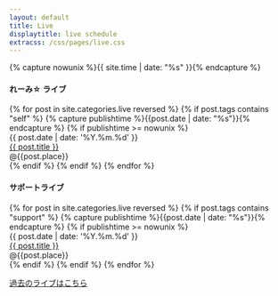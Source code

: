 ```yaml
---
layout: default
title: Live
displaytitle: live schedule
extracss: /css/pages/live.css
---
```

{% capture nowunix %}{{ site.time | date: "%s" }}{% endcapture %}
<div class="live-list-outer">
	<div class="live-list">
		<h4>れーみ&#x2606; ライブ</h4>
		{% for post in site.categories.live reversed %}
		{% if post.tags contains "self" %}
		{% capture publishtime %}{{post.date | date: "%s"}}{% endcapture %}
		{% if publishtime >= nowunix %}
		<article class="live">
			<div class="date">
				{{ post.date | date: '%Y.%m.%d' }}
			</div>
			<div class="text">
				<div class="title">
					<a href="{{ page.url | ptr }}{{ post.url }}">{{ post.title }}
						<i class="fa fa-arrow-circle-right fa-lg"></i></a>
				</div>
				<div class="content">
					@{{post.place}}
				</div>
			</div>
		</article>
		{% endif %}
		{% endif %}
		{% endfor %}
	</div>
	<div class="live-list">
		<h4>サポートライブ</h4>
		{% for post in site.categories.live reversed %}
		{% if post.tags contains "support" %}
		{% capture publishtime %}{{post.date | date: "%s"}}{% endcapture %}
		{% if publishtime >= nowunix %}
		<article class="live">
			<div class="date">
				{{ post.date | date: '%Y.%m.%d' }}
			</div>
			<div class="text">
				<div class="title">
					<a href="{{ page.url | ptr }}{{ post.url }}">{{ post.title }}
						<i class="fa fa-arrow-circle-right fa-lg"></i></a>
				</div>
				<div class="content">
					@{{post.place}}
				</div>
			</div>
		</article>
		{% endif %}	
		{% endif %}
		{% endfor %}
	</div>
</div>

<a href="{{page.url | ptr}}/live/archive/">過去のライブはこちら</a>